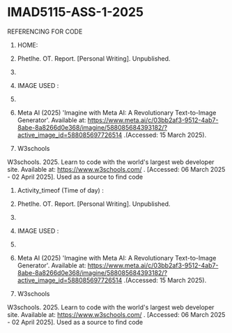 # IMAD5115-ASS-1-2025

REFERENCING FOR CODE

1. HOME:
2. Phetlhe. OT. Report. [Personal Writing]. Unpublished.
3. 
4. IMAGE USED :
5. 
6.  Meta AI (2025) 'Imagine with Meta AI: A Revolutionary Text-to-Image Generator'. Available at: https://www.meta.ai/c/03bb2af3-9512-4ab7-8abe-8a8266d0e368/imagine/588085684393182/?active_image_id=588085697726514 .(Accessed: 15 March 2025).

7.   W3schools 

W3schools. 2025. Learn to code with the world's largest web developer site. Available at: https://www.w3schools.com/ . [Accessed: 06 March 2025 - 02 April 2025]. Used as a source to find code 


1. Activity_timeof (Time of day)  : 
2. Phetlhe. OT. Report. [Personal Writing]. Unpublished.
3. 
4. IMAGE USED :
5. 
6.  Meta AI (2025) 'Imagine with Meta AI: A Revolutionary Text-to-Image Generator'. Available at: https://www.meta.ai/c/03bb2af3-9512-4ab7-8abe-8a8266d0e368/imagine/588085684393182/?active_image_id=588085697726514 .(Accessed: 15 March 2025).

7.   W3schools 

W3schools. 2025. Learn to code with the world's largest web developer site. Available at: https://www.w3schools.com/ . [Accessed: 06 March 2025 - 02 April 2025]. Used as a source to find code 
